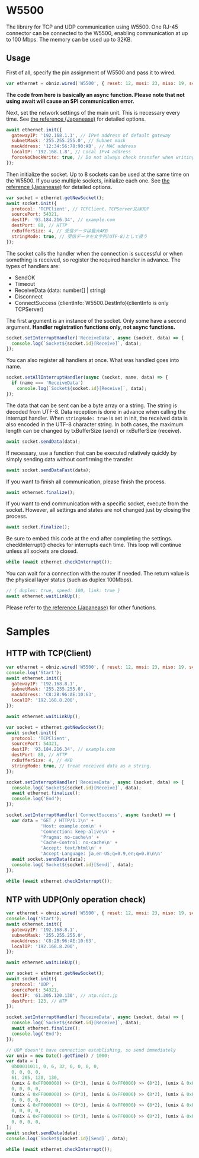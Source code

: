 # W5500

The library for TCP and UDP communication using W5500.
One RJ-45 connector can be connected to the W5500, enabling communication at up to 100 Mbps. The memory can be used up to 32KB.

## Usage

First of all, specify the pin assignment of W5500 and pass it to wired.

```javascript
var ethernet = obniz.wired('W5500', { reset: 12, mosi: 23, miso: 19, sclk: 18, cs: 33 });
```

**The code from here is basically an async function. Please note that not using await will cause an SPI communication error.**

Next, set the network settings of the main unit. This is necessary every time. See [the reference (Japanease)](https://obniz.github.io/obniz/obnizjs/interfaces/parts.w5500.w5500.commonoptions.html) for detailed options.
```javascript
await ethernet.init({
  gatewayIP: '192.168.1.1', // IPv4 address of default gateway
  subnetMask: '255.255.255.0', // Subnet mask
  macAddress: '12:34:56:78:90:AB', // MAC address
  localIP: '192.168.1.8', // Local IPv4 address
  forceNoCheckWrite: true, // Do not always check transfer when writing
});
```

Then initialize the socket. Up to 8 sockets can be used at the same time on the W5500. If you use multiple sockets, initialize each one. See [the reference (Japanease)](https://obniz.github.io/obniz/obnizjs/interfaces/parts.w5500.w5500.socket.options.html) for detailed options.

```javascript
var socket = ethernet.getNewSocket();
await socket.init({
  protocol: 'TCPClient', // TCPClient、TCPServer又はUDP
  sourcePort: 54321,
  destIP: '93.184.216.34', // example.com
  destPort: 80, // HTTP
  rxBufferSize: 4, // 受信データは最大4KB
  stringMode: true, // 受信データを文字列(UTF-8)として扱う
});
```

The socket calls the handler when the connection is successful or when something is received, so register the required handler in advance. The types of handlers are:

- SendOK
- Timeout
- ReceiveData (data: number[] | string)
- Disconnect
- ConnectSuccess (clientInfo: W5500.DestInfo)(clientInfo is only TCPServer)

The first argument is an instance of the socket. Only some have a second argument. **Handler registration functions only, not async functions.**

```javascript
socket.setInterruptHandler('ReceiveData', async (socket, data) => {
  console.log(`Socket${socket.id}[Receive]`, data);
});
```

You can also register all handlers at once. What was handled goes into name.

```javascript
socket.setAllInterruptHandler(async (socket, name, data) => {
  if (name === 'ReceiveData')
    console.log(`Socket${socket.id}[Receive]`, data);
});
```

The data that can be sent can be a byte array or a string. The string is decoded from UTF-8. Data reception is done in advance when calling the interrupt handler. When ```stringMode: true``` is set in init, the received data is also encoded in the UTF-8 character string. In both cases, the maximum length can be changed by txBufferSize (send) or rxBufferSize (receive).

```javascript
await socket.sendData(data);
```

If necessary, use a function that can be executed relatively quickly by simply sending data without confirming the transfer.

```javascript
await socket.sendDataFast(data);
```

If you want to finish all communication, please finish the process.

```javascript
await ethernet.finalize();
```

If you want to end communication with a specific socket, execute from the socket. However, all settings and states are not changed just by closing the process.

```javascript
await socket.finalize();
```

Be sure to embed this code at the end after completing the settings. checkInterrupt() checks for interrupts each time. This loop will continue unless all sockets are closed.

```javascript
while (await ethernet.checkInterrupt());
```

You can wait for a connection with the router if needed. The return value is the physical layer status (such as duplex 100Mbps).

```javascript
// { duplex: true, speed: 100, link: true }
await ethernet.waitLinkUp();
```

Please refer to [the reference (Japanease)](https://obniz.github.io/obniz/obnizjs/classes/parts.w5500.w5500.html) for other functions.

# Samples

## HTTP with TCP(Client)

```javascript
var ethernet = obniz.wired('W5500', { reset: 12, mosi: 23, miso: 19, sclk: 18, cs: 33 });
console.log('Start');
await ethernet.init({
  gatewayIP: '192.168.8.1',
  subnetMask: '255.255.255.0',
  macAddress: 'C8:2B:96:AE:10:63',
  localIP: '192.168.8.200',
});

await ethernet.waitLinkUp();

var socket = ethernet.getNewSocket();
await socket.init({
  protocol: 'TCPClient',
  sourcePort: 54321,
  destIP: '93.184.216.34', // example.com
  destPort: 80, // HTTP
  rxBufferSize: 4, // 4KB
  stringMode: true, // treat received data as a string.
});

socket.setInterruptHandler('ReceiveData', async (socket, data) => {
  console.log(`Socket${socket.id}[Receive]`, data);
  await ethernet.finalize();
  console.log('End');
});

socket.setInterruptHandler('ConnectSuccess', async (socket) => {
  var data = 'GET / HTTP/1.1\n' +
             'Host: example.com\n' +
             'Connection: keep-alive\n' +
             'Pragma: no-cache\n' +
             'Cache-Control: no-cache\n' +
             'Accept: text/html\n' +
             'Accept-Language: ja,en-US;q=0.9,en;q=0.8\n\n'
  await socket.sendData(data);
  console.log(`Socket${socket.id}[Send]`, data);
});

while (await ethernet.checkInterrupt());
```

## NTP with UDP(Only operation check)

```javascript
var ethernet = obniz.wired('W5500', { reset: 12, mosi: 23, miso: 19, sclk: 18, cs: 33 });
console.log('Start');
await ethernet.init({
  gatewayIP: '192.168.8.1',
  subnetMask: '255.255.255.0',
  macAddress: 'C8:2B:96:AE:10:63',
  localIP: '192.168.8.200',
});

await ethernet.waitLinkUp();

var socket = ethernet.getNewSocket();
await socket.init({
  protocol: 'UDP',
  sourcePort: 54321,
  destIP: '61.205.120.130', // ntp.nict.jp
  destPort: 123, // NTP
});

socket.setInterruptHandler('ReceiveData', async (socket, data) => {
  console.log(`Socket${socket.id}[Receive]`, data);
  await ethernet.finalize();
  console.log('End');
});

// UDP doesn't have connection establishing, so send immediately
var unix = new Date().getTime() / 1000;
var data = [
  0b00011011, 0, 6, 32, 0, 0, 0, 0,
  0, 0, 0, 0,
  61, 205, 120, 130,
  (unix & 0xFF000000) >> (8*3), (unix & 0xFF0000) >> (8*2), (unix & 0xFF00) >> (8*1), unix & 0xFF,
  0, 0, 0, 0,
  (unix & 0xFF000000) >> (8*3), (unix & 0xFF0000) >> (8*2), (unix & 0xFF00) >> (8*1), unix & 0xFF,
  0, 0, 0, 0,
  (unix & 0xFF000000) >> (8*3), (unix & 0xFF0000) >> (8*2), (unix & 0xFF00) >> (8*1), unix & 0xFF,
  0, 0, 0, 0,
  (unix & 0xFF000000) >> (8*3), (unix & 0xFF0000) >> (8*2), (unix & 0xFF00) >> (8*1), unix & 0xFF,
  0, 0, 0, 0,
];
await socket.sendData(data);
console.log(`Socket${socket.id}[Send]`, data);

while (await ethernet.checkInterrupt());
```